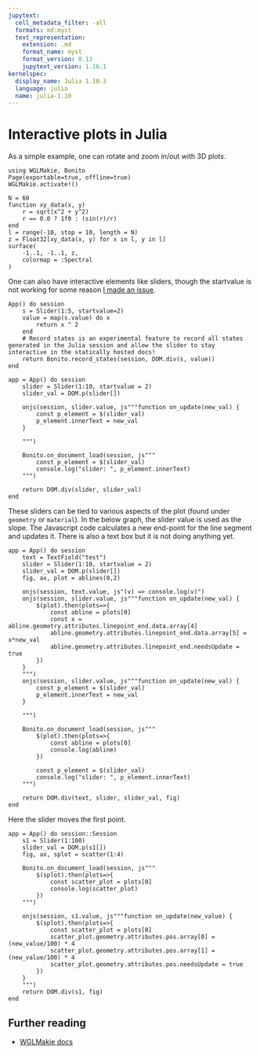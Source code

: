 ```yaml
---
jupytext:
  cell_metadata_filter: -all
  formats: md:myst
  text_representation:
    extension: .md
    format_name: myst
    format_version: 0.13
    jupytext_version: 1.16.1
kernelspec:
  display_name: Julia 1.10.3
  language: julia
  name: julia-1.10
---
```


# Interactive plots in Julia

As a simple example, one can rotate and zoom in/out with 3D plots.

```{code-cell}
using WGLMakie, Bonito
Page(exportable=true, offline=true)
WGLMakie.activate!()

N = 60
function xy_data(x, y)
    r = sqrt(x^2 + y^2)
    r == 0.0 ? 1f0 : (sin(r)/r)
end
l = range(-10, stop = 10, length = N)
z = Float32[xy_data(x, y) for x in l, y in l]
surface(
    -1..1, -1..1, z,
    colormap = :Spectral
)
```

One can also have interactive elements like sliders, though the startvalue is not working for some reason [I made an issue](https://github.com/MakieOrg/Makie.jl/issues/3849).

```{code-cell}
App() do session
    s = Slider(1:5, startvalue=2)
    value = map(s.value) do x
        return x ^ 2
    end
    # Record states is an experimental feature to record all states generated in the Julia session and allow the slider to stay interactive in the statically hosted docs!
    return Bonito.record_states(session, DOM.div(s, value))
end
```

```{code-cell}
app = App() do session
    slider = Slider(1:10, startvalue = 2)
    slider_val = DOM.p(slider[])

    onjs(session, slider.value, js"""function on_update(new_val) {
        const p_element = $(slider_val)
        p_element.innerText = new_val
    }
    
    """)

    Bonito.on_document_load(session, js"""
        const p_element = $(slider_val)
        console.log("slider: ", p_element.innerText)
    """)

    return DOM.div(slider, slider_val)
end
```
These sliders can be tied to various aspects of the plot (found under `geometry` or `material`). 
In the below graph, the slider value is used as the slope.
The Javascript code calculates a new end-point for the line segment and updates it.
There is also a text box but it is not doing anything yet.

```{code-cell}
app = App() do session
    text = TextField("test")
    slider = Slider(1:10, startvalue = 2)
    slider_val = DOM.p(slider[])
    fig, ax, plot = ablines(0,2)

    onjs(session, text.value, js"(v) => console.log(v)")
    onjs(session, slider.value, js"""function on_update(new_val) {
        $(plot).then(plots=>{
            const abline = plots[0]
            const x = abline.geometry.attributes.linepoint_end.data.array[4]
            abline.geometry.attributes.linepoint_end.data.array[5] = x*new_val
            abline.geometry.attributes.linepoint_end.needsUpdate = true
        })
    }
    """)
    onjs(session, slider.value, js"""function on_update(new_val) {
        const p_element = $(slider_val)
        p_element.innerText = new_val
    }
    
    """)

    Bonito.on_document_load(session, js"""
        $(plot).then(plots=>{
            const abline = plots[0]
            console.log(abline)
        })

        const p_element = $(slider_val)
        console.log("slider: ", p_element.innerText)
    """)

    return DOM.div(text, slider, slider_val, fig)
end
```
Here the slider moves the first point.

```{code-cell}
app = App() do session::Session
    s1 = Slider(1:100)
    slider_val = DOM.p(s1[])
    fig, ax, splot = scatter(1:4)

    Bonito.on_document_load(session, js"""
        $(splot).then(plots=>{
            const scatter_plot = plots[0]
            console.log(scatter_plot)
        })
    """)

    onjs(session, s1.value, js"""function on_update(new_value) {
        $(splot).then(plots=>{
            const scatter_plot = plots[0]
            scatter_plot.geometry.attributes.pos.array[0] = (new_value/100) * 4
            scatter_plot.geometry.attributes.pos.array[1] = (new_value/100) * 4
            scatter_plot.geometry.attributes.pos.needsUpdate = true
        })
    }
    """)
    return DOM.div(s1, fig)
end
```

## Further reading
- [WGLMakie docs](https://docs.makie.org/stable/explanations/backends/wglmakie/)